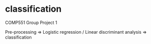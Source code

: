 # classification
COMP551 Group Project 1


Pre-processing => Logistic regression / Linear discriminant analysis => classification
